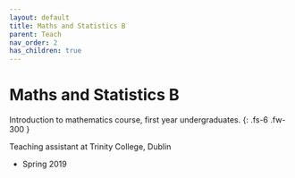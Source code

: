 ```yaml
---
layout: default
title: Maths and Statistics B
parent: Teach
nav_order: 2
has_children: true
---
```


# Maths and Statistics B

Introduction to mathematics course, first year undergraduates.
{: .fs-6 .fw-300 }

Teaching assistant at Trinity College, Dublin
- Spring 2019